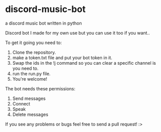 # discord-music-bot
a discord music bot written in python

Discord bot I made for my own use but you can use it too if you want..

To get it going you need to:
 1. Clone the repository.
 2. make a token.txt file and put your bot token in it.
 3. Swap the ids in the !j command so you can clear a specific channel is you need to.
 4. run the run.py file.
 5. You're welcome!

The bot needs these permissions:
  1. Send messages
  2. Connect
  3. Speak
  4. Delete messages

If you see any problems or bugs feel free to send a pull request! :>
